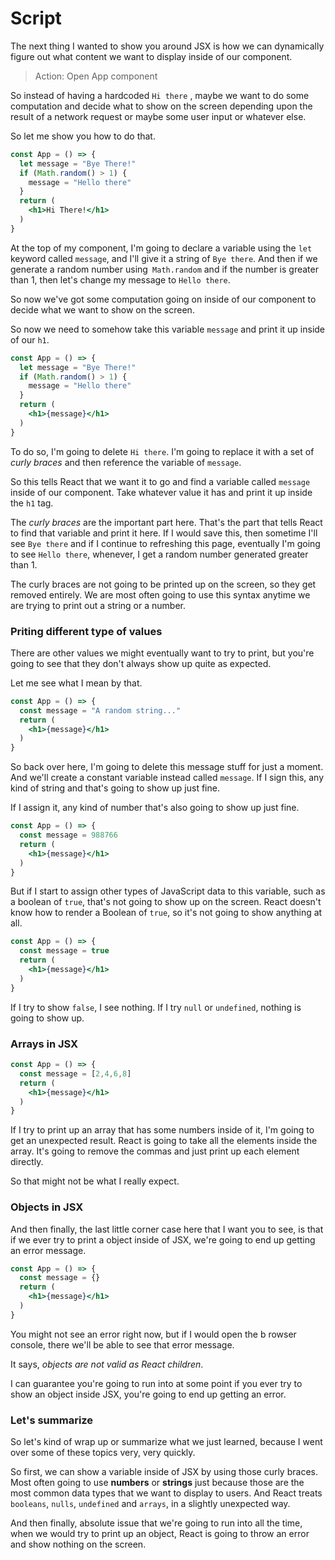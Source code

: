# Script
The next thing I wanted to show you around JSX is how we can dynamically figure out what content we want to display inside of our component.

> Action: Open App component
> 
So instead of having a hardcoded `Hi there` , maybe we want to do some computation and decide  what to show on the screen depending upon the result of a network request or maybe some user input or whatever else.

So let me show you how to do that. 

```jsx
const App = () => {
  let message = "Bye There!"
  if (Math.random() > 1) {
    message = "Hello there"
  }
  return (
    <h1>Hi There!</h1>
  )
}
```
At the top of my component, I'm going to declare a variable using the `let` keyword called `message`, and I'll give it a string of `Bye there`. And then if we generate a random number using` Math.random` and if the number is greater than 1, then let's change my message to `Hello there`.

So now we've got some computation going on inside of our component to decide what we want to show on the screen.

So now we need to somehow take this variable `message` and print it up inside of our `h1`.
```jsx
const App = () => {
  let message = "Bye There!"
  if (Math.random() > 1) {
    message = "Hello there"
  }
  return (
    <h1>{message}</h1>
  )
}
```
To do so, I'm going to delete `Hi there`. I'm going to replace it with a set of *curly braces* and then reference the variable of `message`.

So this tells React that we want it to go and find a variable called `message` inside of our component. Take whatever value it has and print it up inside the `h1` tag.

The *curly braces* are the important part here. That's the part that tells React to find that variable and print it here. If I would save this, then sometime I'll see `Bye there` and if I continue to refreshing this page, eventually I'm going to see `Hello there`, whenever, I get a random number generated greater than 1.

The curly braces are not going to be printed up on the screen, so they get removed entirely. We are most often going to use this syntax anytime we are trying to print out a string or a number.

### Priting different type of values
There are other values we might eventually want to try to print, but you're going to see that they don't always show up quite as expected.

Let me see what I mean by that.

```jsx
const App = () => {
  const message = "A random string..."
  return (
    <h1>{message}</h1>
  )
}
```
So back over here, I'm going to delete this message stuff for just a moment.
And we'll create a constant variable instead called `message`. If I sign this, any kind of string and that's going to show up just fine.

If I assign it, any kind of number that's also going to show up just fine.
```jsx
const App = () => {
  const message = 988766
  return (
    <h1>{message}</h1>
  )
}
```

But if I start to assign other types of JavaScript data to this variable, such as a boolean of `true`, that's not going to show up on the screen. React doesn't know how to render a Boolean of `true`, so it's not going to show anything at all.
```jsx
const App = () => {
  const message = true
  return (
    <h1>{message}</h1>
  )
}
```
If I try to show `false`, I see nothing.
If I try `null` or `undefined`, nothing is going to show up.
 
### Arrays in JSX
```jsx
const App = () => {
  const message = [2,4,6,8]
  return (
    <h1>{message}</h1>
  )
}
```
If I try to print up an array that has some numbers inside of it, I'm going to get an unexpected result. React is going to take all the elements inside the array. It's going to remove the commas and just print up each element directly.

So that might not be what I really expect.

### Objects in JSX
And then finally, the last little corner case here that I want you to see, is that if we ever try to print a object inside of JSX, we're going to end up getting an error message.
```jsx
const App = () => {
  const message = {}
  return (
    <h1>{message}</h1>
  )
}
```
You might not see an error right now, but if I would open the b rowser console, there we'll be able to see that error message.

It says, *objects are not valid as React children*.

I can guarantee you're going to run into at some point if you ever try to show an object inside JSX, you're going to end up getting an error. 

### Let's summarize

So let's kind of wrap up or summarize what we just learned, because I went over some of these topics very, very quickly.

So first, we can show a variable inside of JSX by using those curly braces. Most often going to use **numbers** or **strings** just because those are the most common data types that we want to display to users. And React treats `booleans`, `nulls`, `undefined` and `arrays`, in a slightly unexpected way.

And then finally, absolute issue that we're going to run into all the time, when we would try to print up an object, React is going to throw an error and show nothing on the screen.
